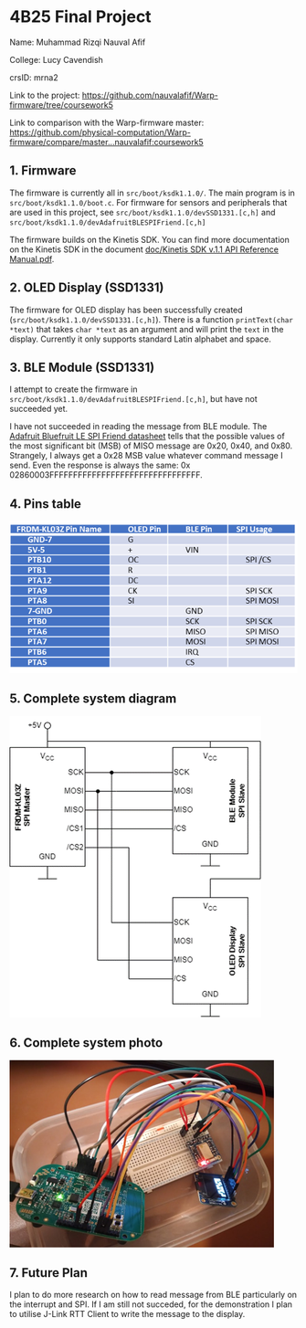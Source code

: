 # 4B25 Final Project
Name: Muhammad Rizqi Nauval Afif

College: Lucy Cavendish

crsID: mrna2

Link to the project: https://github.com/nauvalafif/Warp-firmware/tree/coursework5

Link to comparison with the Warp-firmware master: https://github.com/physical-computation/Warp-firmware/compare/master...nauvalafif:coursework5

## 1.  Firmware
The firmware is currently all in `src/boot/ksdk1.1.0/`. The main program is in `src/boot/ksdk1.1.0/boot.c`. For firmware for sensors and peripherals that are used in this project, see `src/boot/ksdk1.1.0/devSSD1331.[c,h]` and `src/boot/ksdk1.1.0/devAdafruitBLESPIFriend.[c,h]` 

The firmware builds on the Kinetis SDK. You can find more documentation on the Kinetis SDK in the document [doc/Kinetis SDK v.1.1 API Reference Manual.pdf](https://github.com/physical-computation/Warp-firmware/blob/master/doc/Kinetis%20SDK%20v.1.1%20API%20Reference%20Manual.pdf).

## 2. OLED Display (SSD1331)
The firmware for OLED display has been successfully created (`src/boot/ksdk1.1.0/devSSD1331.[c,h]`). There is a function `printText(char *text)` that takes `char *text` as an argument and will print the `text` in the display. Currently it only supports standard Latin alphabet and space.

## 3. BLE Module (SSD1331)
I attempt to create the firmware in `src/boot/ksdk1.1.0/devAdafruitBLESPIFriend.[c,h]`, but have not succeeded yet. 

I have not succeeded in reading the message from BLE module. The [Adafruit Bluefruit LE SPI Friend datasheet](https://cdn-learn.adafruit.com/downloads/pdf/introducing-the-adafruit-bluefruit-spi-breakout.pdf) tells that the possible values of the most significant bit (MSB) of MISO message are 0x20, 0x40, and 0x80. Strangely, I always get a 0x28 MSB value whatever command message I send. Even the response is always the same: 0x 02860003FFFFFFFFFFFFFFFFFFFFFFFFFFFFFFFF.

## 4. Pins table
![Picture1.png](Picture1.png)

## 5. Complete system diagram
![img_1.png](img_1.png)

## 6. Complete system photo
![img_2.png](img_2.png)

## 7. Future Plan
I plan to do more research on how to read message from BLE particularly on the interrupt and SPI. If I am still not succeded, for the demonstration I plan to utilise J-Link RTT Client to write the message to the display.